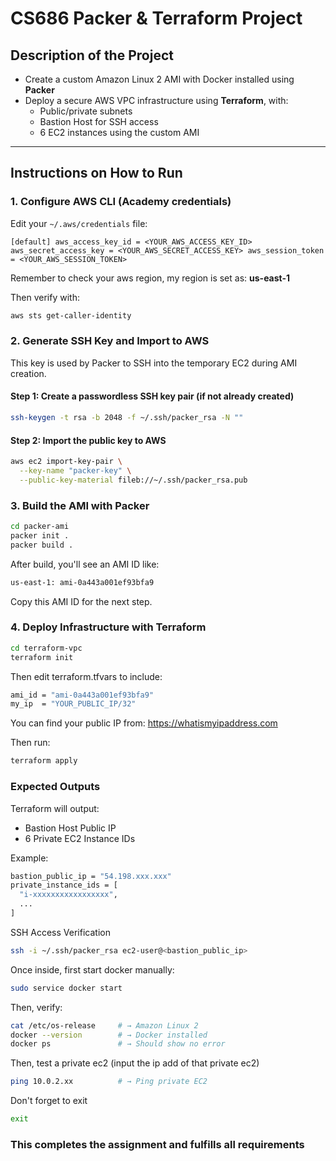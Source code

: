 # CS686 Packer & Terraform Project

##  Description of the Project

- Create a custom Amazon Linux 2 AMI with Docker installed using **Packer**
- Deploy a secure AWS VPC infrastructure using **Terraform**, with:
  - Public/private subnets
  - Bastion Host for SSH access
  - 6 EC2 instances using the custom AMI

---

##  Instructions on How to Run

###  1. Configure AWS CLI (Academy credentials)

Edit your `~/.aws/credentials` file:
```
[default] aws_access_key_id = <YOUR_AWS_ACCESS_KEY_ID> aws_secret_access_key = <YOUR_AWS_SECRET_ACCESS_KEY> aws_session_token = <YOUR_AWS_SESSION_TOKEN>
```

Remember to check your aws region, my region is set as: **us-east-1**

Then verify with:

```bash
aws sts get-caller-identity
```

###  2. Generate SSH Key and Import to AWS

This key is used by Packer to SSH into the temporary EC2 during AMI creation.

#### Step 1: Create a passwordless SSH key pair (if not already created)

```bash
ssh-keygen -t rsa -b 2048 -f ~/.ssh/packer_rsa -N ""
```

#### Step 2: Import the public key to AWS

```bash
aws ec2 import-key-pair \
  --key-name "packer-key" \
  --public-key-material fileb://~/.ssh/packer_rsa.pub
```

### 3. Build the AMI with Packer

```bash
cd packer-ami
packer init .
packer build .
```

After build, you'll see an AMI ID like:
```bash
us-east-1: ami-0a443a001ef93bfa9
```

Copy this AMI ID for the next step.

### 4. Deploy Infrastructure with Terraform

```bash
cd terraform-vpc
terraform init
```

Then edit terraform.tfvars to include:

```bash
ami_id = "ami-0a443a001ef93bfa9"
my_ip  = "YOUR_PUBLIC_IP/32"
```

You can find your public IP from: https://whatismyipaddress.com

Then run:

```bash
terraform apply
```

### Expected Outputs

Terraform will output:
- Bastion Host Public IP
- 6 Private EC2 Instance IDs

Example:

```bash
bastion_public_ip = "54.198.xxx.xxx"
private_instance_ids = [
  "i-xxxxxxxxxxxxxxxxx",
  ...
]
```

SSH Access Verification

```bash
ssh -i ~/.ssh/packer_rsa ec2-user@<bastion_public_ip>
```

Once inside, first start docker manually:

```bash
sudo service docker start
```

Then, verify:
```bash
cat /etc/os-release     # → Amazon Linux 2
docker --version        # → Docker installed
docker ps               # → Should show no error
```

Then, test a private ec2 (input the ip add of that private ec2)
```bash
ping 10.0.2.xx          # → Ping private EC2
```

Don't forget to exit

```bash
exit
```

### This completes the assignment and fulfills all requirements

